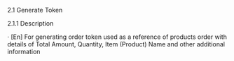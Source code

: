2.1 Generate Token

2.1.1 Description

· [En] For generating order token used as a reference of products order with details of Total Amount, Quantity, Item (Product) Name and other additional information

